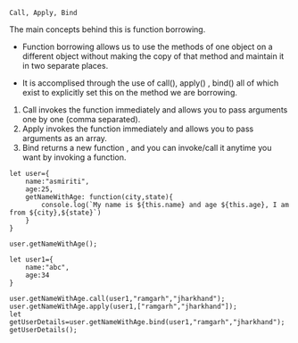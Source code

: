 `Call, Apply, Bind`

The main concepts behind this is function borrowing.

- Function borrowing allows us to use the methods of one object on a different object without making the copy of that method and maintain it in two separate places.

- It is accomplised through the use of call(), apply() , bind() all of which exist to explicitly set this on the method we are borrowing.

1. Call invokes the function immediately and allows you to pass arguments one by one (comma separated).
2. Apply invokes the function immediately and allows you to pass arguments as an array.
3. Bind returns a new function , and you can invoke/call it anytime you want by invoking a function.

```
let user={
    name:"asmiriti",
    age:25,
    getNameWithAge: function(city,state){
        console.log(`My name is ${this.name} and age ${this.age}, I am from ${city},${state}`)
    }
}

user.getNameWithAge();

let user1={
    name:"abc",
    age:34
}

user.getNameWithAge.call(user1,"ramgarh","jharkhand");
user.getNameWithAge.apply(user1,["ramgarh","jharkhand"]);
let getUserDetails=user.getNameWithAge.bind(user1,"ramgarh","jharkhand");
getUserDetails();


```
